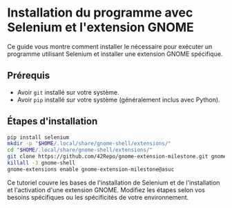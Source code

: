 # Installation du programme avec Selenium et l'extension GNOME

Ce guide vous montre comment installer le nécessaire pour exécuter un programme utilisant Selenium et installer une extension GNOME spécifique.

## Prérequis

- Avoir `git` installé sur votre système.
- Avoir `pip` installé sur votre système (généralement inclus avec Python).

## Étapes d'installation

```bash
pip install selenium
mkdir -p "$HOME/.local/share/gnome-shell/extensions/"
cd "$HOME/.local/share/gnome-shell/extensions/"
git clone https://github.com/42Repo/gnome-extension-milestone.git gnome-extension-milestone@asuc
killall -3 gnome-shell
gnome-extensions enable gnome-extension-milestone@asuc
```
Ce tutoriel couvre les bases de l'installation de Selenium et de l'installation et l'activation d'une extension GNOME. Modifiez les étapes selon vos besoins spécifiques ou les spécificités de votre environnement.
